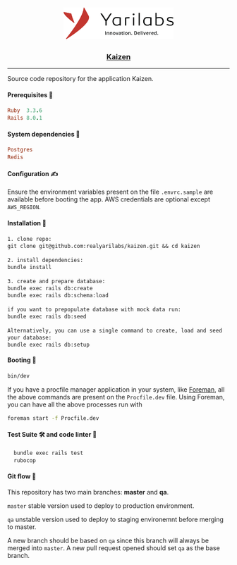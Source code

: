 <h1 align="center">
  <a href="https://yarilabs.com"><img src="app/assets/images/logo.png" alt="logo" width="250"></a>
</h1>
<h3 align="center">
    <a href="https://kaizen.yarilabs.com">Kaizen</a>
</h3>
<hr>

Source code repository for the application Kaizen.

#### Prerequisites :1st_place_medal:
```Ruby
Ruby  3.3.6
Rails 8.0.1
```
#### System dependencies :office:
```Ruby
Postgres
Redis
```
#### Configuration :writing_hand:
Ensure the environment variables present on the file `.envrc.sample` are available before booting the app.
AWS credentials are optional except `AWS_REGION`.

#### Installation :construction:
```
1. clone repo:
git clone git@github.com:realyarilabs/kaizen.git && cd kaizen

2. install dependencies:
bundle install

3. create and prepare database:
bundle exec rails db:create
bundle exec rails db:schema:load

if you want to prepopulate database with mock data run:
bundle exec rails db:seed

Alternatively, you can use a single command to create, load and seed your database:
bundle exec rails db:setup
```

#### Booting :rocket:
```bash
bin/dev
```

If you have a procfile manager application in your system, like [Foreman](https://github.com/ddollar/foreman), all the above commands are present on the `Procfile.dev` file.
Using Foreman, you can have all the above processes run with
```bash
foreman start -f Procfile.dev
```

#### Test Suite :hammer_and_wrench: and code linter :robot:
```bash
  bundle exec rails test
  rubocop
```

#### Git flow :dizzy:
This repository has two main branches: **master** and **qa**.

`master`  stable version used to deploy to production environment.

`qa` unstable version used to deploy to staging environemnt before merging to master.

A new branch should be based on `qa` since this branch will always be merged into `master`.
A new pull request opened should set `qa` as the base branch.


